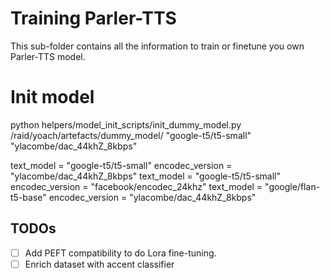 # Training Parler-TTS

This sub-folder contains all the information to train or finetune you own Parler-TTS model.






# Init model
python helpers/model_init_scripts/init_dummy_model.py /raid/yoach/artefacts/dummy_model/ "google-t5/t5-small" "ylacombe/dac_44khZ_8kbps"

text_model = "google-t5/t5-small"
encodec_version = "ylacombe/dac_44khZ_8kbps"
text_model = "google-t5/t5-small"
encodec_version = "facebook/encodec_24khz"
text_model = "google/flan-t5-base"
encodec_version = "ylacombe/dac_44khZ_8kbps"



## TODOs
- [ ] Add PEFT compatibility to do Lora fine-tuning.
- [ ] Enrich dataset with accent classifier